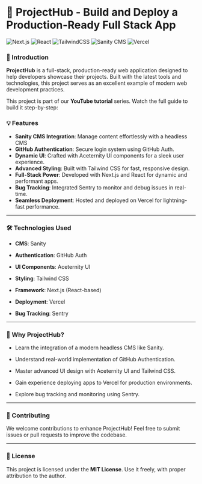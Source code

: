 
  

# 🚀 ProjectHub - Build and Deploy a Production-Ready Full Stack App

  

![Next.js](https://img.shields.io/badge/Next.js-15-blue?style=flat-square)
![React](https://img.shields.io/badge/React-19.0-blue?style=flat-square)
![TailwindCSS](https://img.shields.io/badge/TailwindCSS-3.0-06B6D4?style=flat-square)
![Sanity CMS](https://img.shields.io/badge/Sanity-CMS-red?style=flat-square)
![Vercel](https://img.shields.io/badge/Vercel-Deployment-black?style=flat-square)

### 🌟 Introduction

**ProjectHub** is a full-stack, production-ready web application designed to help developers showcase their projects. Built with the latest tools and technologies, this project serves as an excellent example of modern web development practices.

This project is part of our **YouTube tutorial** series. Watch the full guide to build it step-by-step:

### 💡 Features

-  **Sanity CMS Integration**: Manage content effortlessly with a headless CMS
-  **GitHub Authentication**: Secure login system using GitHub Auth.
-  **Dynamic UI**: Crafted with Aceternity UI components for a sleek user experience.
-  **Advanced Styling**: Built with Tailwind CSS for fast, responsive design.
-  **Full-Stack Power**: Developed with Next.js and React for dynamic and performant apps.
-  **Bug Tracking**: Integrated Sentry to monitor and debug issues in real-time.
-  **Seamless Deployment**: Hosted and deployed on Vercel for lightning-fast performance.

  

---

  

### 🛠️ Technologies Used

-  **CMS**: Sanity

-  **Authentication**: GitHub Auth

-  **UI Components**: Aceternity UI

-  **Styling**: Tailwind CSS

-  **Framework**: Next.js (React-based)

-  **Deployment**: Vercel

-  **Bug Tracking**: Sentry

  

---

  

### 🎯 Why ProjectHub?

- Learn the integration of a modern headless CMS like Sanity.

- Understand real-world implementation of GitHub Authentication.

- Master advanced UI design with Aceternity UI and Tailwind CSS.

- Gain experience deploying apps to Vercel for production environments.

- Explore bug tracking and monitoring using Sentry.

  

---

  


### 🌟 Contributing

  

We welcome contributions to enhance ProjectHub! Feel free to submit issues or pull requests to improve the codebase.

  

---

  

### 📄 License

  

This project is licensed under the **MIT License**. Use it freely, with proper attribution to the author.

  
